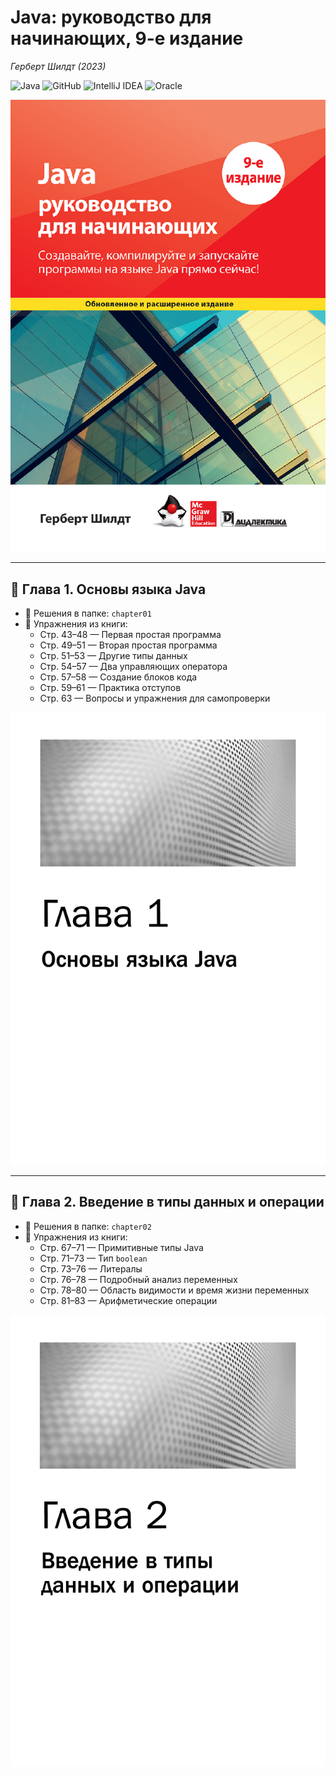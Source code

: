 # Java: руководство для начинающих, 9-е издание
*Герберт Шилдт (2023)*

![Java](https://img.shields.io/badge/java-%23ED8B00.svg?style=for-the-badge&logo=java&logoColor=white)
![GitHub](https://img.shields.io/badge/github-%23121011.svg?style=for-the-badge&logo=github&logoColor=white)
![IntelliJ IDEA](https://img.shields.io/badge/IntelliJIDEA-000000.svg?style=for-the-badge&logo=intellij-idea&logoColor=white)
![Oracle](https://img.shields.io/badge/Oracle-F80000?style=for-the-badge&logo=oracle&logoColor=white)

![Cover](images/cover.png)

---

## 📘 Глава 1. Основы языка Java

- 📂 Решения в папке: `chapter01`
- 📄 Упражнения из книги:
    - Стр. 43–48 — Первая простая программа
    - Стр. 49–51 — Вторая простая программа
    - Стр. 51–53 — Другие типы данных
    - Стр. 54–57 — Два управляющих оператора
    - Стр. 57–58 — Создание блоков кода
    - Стр. 59–61 — Практика отступов
    - Стр. 63 — Вопросы и упражнения для самопроверки

![Chapter 1](images/chapter-01.png)

---

## 📘 Глава 2. Введение в типы данных и операции

- 📂 Решения в папке: `chapter02`
- 📄 Упражнения из книги:
  - Стр. 67–71 — Примитивные типы Java
  - Стр. 71–73 — Тип `boolean`
  - Стр. 73–76 — Литералы
  - Стр. 76–78 — Подробный анализ переменных
  - Стр. 78–80 — Область видимости и время жизни переменных
  - Стр. 81–83 — Арифметические операции

![Chapter 2](images/chapter-02.png)
